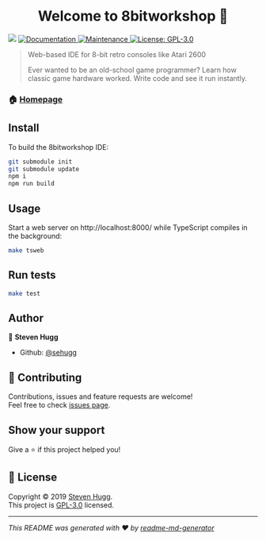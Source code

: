 <h1 align="center">Welcome to 8bitworkshop 👋</h1>
<p>
  <img src="https://img.shields.io/badge/version-3.4.0-blue.svg?cacheSeconds=2592000" />
  <a href="http://8bitworkshop.com/">
    <img alt="Documentation" src="https://img.shields.io/badge/documentation-yes-brightgreen.svg" target="_blank" />
  </a>
  <a href="https://github.com/sehugg/8bitworkshop/graphs/commit-activity">
    <img alt="Maintenance" src="https://img.shields.io/badge/Maintained%3F-yes-green.svg" target="_blank" />
  </a>
  <a href="https://github.com/sehugg/8bitworkshop/blob/master/LICENSE">
    <img alt="License: GPL-3.0" src="https://img.shields.io/badge/License-GPL-3.0-yellow.svg" target="_blank" />
  </a>
</p>

> Web-based IDE for 8-bit retro consoles like Atari 2600
>
> Ever wanted to be an old-school game programmer?
> Learn how classic game hardware worked.
> Write code and see it run instantly.

### 🏠 [Homepage](http://8bitworkshop.com/)

## Install

To build the 8bitworkshop IDE:

```sh
git submodule init
git submodule update
npm i
npm run build
```

## Usage

Start a web server on http://localhost:8000/ while TypeScript compiles in the background:

```sh
make tsweb
```

## Run tests

```sh
make test
```

## Author

👤 **Steven Hugg**

* Github: [@sehugg](https://github.com/sehugg)

## 🤝 Contributing

Contributions, issues and feature requests are welcome!<br />Feel free to check [issues page](https://github.com/sehugg/8bitworkshop/issues).

## Show your support

Give a ⭐️ if this project helped you!

## 📝 License

Copyright © 2019 [Steven Hugg](https://github.com/sehugg).<br />
This project is [GPL-3.0](https://github.com/sehugg/8bitworkshop/blob/master/LICENSE) licensed.

***
_This README was generated with ❤️ by [readme-md-generator](https://github.com/kefranabg/readme-md-generator)_